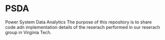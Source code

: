 # PSDA
Power System Data Analytics
The purpose of this repository is to share code adn implementation details of the reserach performed in our reserach group in Virginia Tech.
